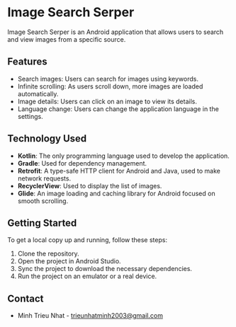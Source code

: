 # Image Search Serper

Image Search Serper is an Android application that allows users to search and view images from a specific source.

## Features

- Search images: Users can search for images using keywords.
- Infinite scrolling: As users scroll down, more images are loaded automatically.
- Image details: Users can click on an image to view its details.
- Language change: Users can change the application language in the settings.

## Technology Used

- **Kotlin**: The only programming language used to develop the application.
- **Gradle**: Used for dependency management.
- **Retrofit**: A type-safe HTTP client for Android and Java, used to make network requests.
- **RecyclerView**: Used to display the list of images.
- **Glide**: An image loading and caching library for Android focused on smooth scrolling.

## Getting Started

To get a local copy up and running, follow these steps:

1. Clone the repository.
2. Open the project in Android Studio.
3. Sync the project to download the necessary dependencies.
4. Run the project on an emulator or a real device.

## Contact
- Minh Trieu Nhat - [trieunhatminh2003@gmail.com](mailto:trieunhatminh2003@gmail.com)